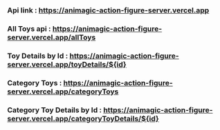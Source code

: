 ### Api link : https://animagic-action-figure-server.vercel.app
### All Toys api : https://animagic-action-figure-server.vercel.app/allToys
### Toy Details by Id : https://animagic-action-figure-server.vercel.app/toyDetails/${id}
### Category Toys : https://animagic-action-figure-server.vercel.app/categoryToys
### Category Toy Details by Id : https://animagic-action-figure-server.vercel.app/categoryToyDetails/${id}

